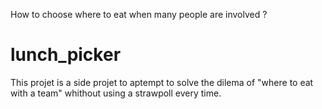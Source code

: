 How to choose where to eat when many people are involved ?
# lunch_picker
This projet is a side projet to aptempt to solve the dilema of "where to eat with a team" whithout using a strawpoll every time.
